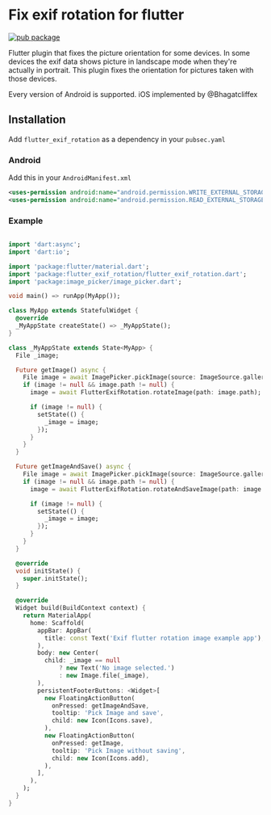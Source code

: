 # Fix exif rotation for flutter

[![pub package](https://img.shields.io/pub/v/flutter_exif_rotation.svg)](https://pub.dartlang.org/packages/flutter_exif_rotation)

Flutter plugin that fixes the picture orientation for some devices.
In some devices the exif data shows picture in landscape mode when they're actually in portrait. 
This plugin fixes the orientation for pictures taken with those devices.

Every version of Android is supported.
iOS implemented by @Bhagatcliffex 


## Installation

Add `flutter_exif_rotation` as a dependency in your `pubsec.yaml`

### Android

Add this in your `AndroidManifest.xml`

```xml
<uses-permission android:name="android.permission.WRITE_EXTERNAL_STORAGE"/>
<uses-permission android:name="android.permission.READ_EXTERNAL_STORAGE"/>
```

### Example

```dart

import 'dart:async';
import 'dart:io';

import 'package:flutter/material.dart';
import 'package:flutter_exif_rotation/flutter_exif_rotation.dart';
import 'package:image_picker/image_picker.dart';

void main() => runApp(MyApp());

class MyApp extends StatefulWidget {
  @override
  _MyAppState createState() => _MyAppState();
}

class _MyAppState extends State<MyApp> {
  File _image;

  Future getImage() async {
    File image = await ImagePicker.pickImage(source: ImageSource.gallery);
    if (image != null && image.path != null) {
      image = await FlutterExifRotation.rotateImage(path: image.path);

      if (image != null) {
        setState(() {
          _image = image;
        });
      }
    }
  }

  Future getImageAndSave() async {
    File image = await ImagePicker.pickImage(source: ImageSource.gallery);
    if (image != null && image.path != null) {
      image = await FlutterExifRotation.rotateAndSaveImage(path: image.path);

      if (image != null) {
        setState(() {
          _image = image;
        });
      }
    }
  }

  @override
  void initState() {
    super.initState();
  }

  @override
  Widget build(BuildContext context) {
    return MaterialApp(
      home: Scaffold(
        appBar: AppBar(
          title: const Text('Exif flutter rotation image example app'),
        ),
        body: new Center(
          child: _image == null
              ? new Text('No image selected.')
              : new Image.file(_image),
        ),
        persistentFooterButtons: <Widget>[
          new FloatingActionButton(
            onPressed: getImageAndSave,
            tooltip: 'Pick Image and save',
            child: new Icon(Icons.save),
          ),
          new FloatingActionButton(
            onPressed: getImage,
            tooltip: 'Pick Image without saving',
            child: new Icon(Icons.add),
          ),
        ],
      ),
    );
  }
}

```

